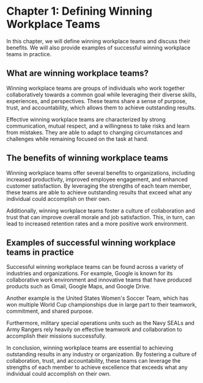 Chapter 1: Defining Winning Workplace Teams
===========================================

In this chapter, we will define winning workplace teams and discuss their benefits. We will also provide examples of successful winning workplace teams in practice.

What are winning workplace teams?
---------------------------------

Winning workplace teams are groups of individuals who work together collaboratively towards a common goal while leveraging their diverse skills, experiences, and perspectives. These teams share a sense of purpose, trust, and accountability, which allows them to achieve outstanding results.

Effective winning workplace teams are characterized by strong communication, mutual respect, and a willingness to take risks and learn from mistakes. They are able to adapt to changing circumstances and challenges while remaining focused on the task at hand.

The benefits of winning workplace teams
---------------------------------------

Winning workplace teams offer several benefits to organizations, including increased productivity, improved employee engagement, and enhanced customer satisfaction. By leveraging the strengths of each team member, these teams are able to achieve outstanding results that exceed what any individual could accomplish on their own.

Additionally, winning workplace teams foster a culture of collaboration and trust that can improve overall morale and job satisfaction. This, in turn, can lead to increased retention rates and a more positive work environment.

Examples of successful winning workplace teams in practice
----------------------------------------------------------

Successful winning workplace teams can be found across a variety of industries and organizations. For example, Google is known for its collaborative work environment and innovative teams that have produced products such as Gmail, Google Maps, and Google Drive.

Another example is the United States Women's Soccer Team, which has won multiple World Cup championships due in large part to their teamwork, commitment, and shared purpose.

Furthermore, military special operations units such as the Navy SEALs and Army Rangers rely heavily on effective teamwork and collaboration to accomplish their missions successfully.

In conclusion, winning workplace teams are essential to achieving outstanding results in any industry or organization. By fostering a culture of collaboration, trust, and accountability, these teams can leverage the strengths of each member to achieve excellence that exceeds what any individual could accomplish on their own.
